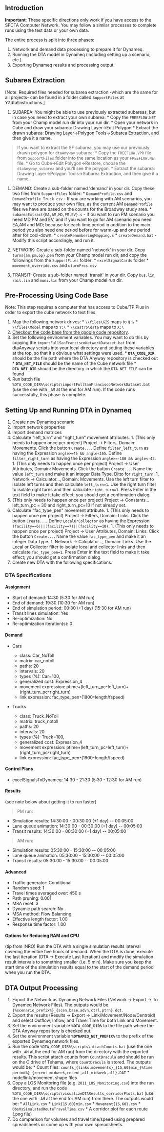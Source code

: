 

## Introduction ##

**Important**: These specific directions only work if you have access to the SFCTA Computer Network. You may follow a similar processes to complete runs using the test data or your own data.

The entire process is split into three phases:

  1. Network and demand data processing to prepare it for Dynameq.
  1. Running the DTA model in Dynameq (including setting up a scenario, etc.).
  1. Exporting Dynameq results and processing output.


## Subarea Extraction ##
[Note: Required files needed for subarea extraction -which are the same for all projects- can be found in a folder called `SupportFiles` at Y:\dta\Instructions.]

  1. SUBAREA: You might be able to use previously extracted subareas, but in case you need to extract your own subarea:
    * Copy the `FREEFLOW.NET` from your Champ model run dir into your run dir.
    * Open your network in Cube and draw your subarea: Drawing Layer->Edit Polygon
    * Extract the drawn subarea: Drawing Layer->Polygon Tools->Subarea Extraction, and then give it a name.
> If you want to extract the SF subarea, you may use our previously drawn polygon for `dtaAnyway` subarea:
    * Copy the `FREEFLOW.VPR` file from `SupportFiles` folder into the same location as your `FREEFLOW.NET` file.
    * Go to Cube->Edit Polygon->Restore, choose the `dtaAnyway_subarea` and you'll see the polygon.
    * Extract the subarea: Drawing Layer->Polygon Tools->Subarea Extraction, and then give it a name.

  1. DEMAND: Create a sub-folder named 'demand' in your dir. Copy these two files from `SupportFiles` folder:
    * `DemandProfile.csv` and `DemandProfile_Truck.csv` - If you are working with AM scenarios, you may want to produce your own files, as the current AM `DemandProfile` files we have are based on the counts for the Broadway study area.
    * `subareaExtract{EA,AM,MD,PM,EV}.s` - If ou want to run PM scenario you need MD,PM and EV, and if you want to go for AM scenario you need EA,AM and MD; because for each time period in addition to the main period you also need one period before for warm-up and one period after for cool-down.
    * `createRenumberingMapping.s`
    * `createDemand.bat` - Modify this script accordingly, and run it.

  1. NETWORK: Create a sub-folder named 'network' in your dir. Copy `turns{am,pm,op}.pen` from your Champ model run dir, and copy the followings from the `SupportFiles` folder:
    * `excelSignalCards` folder
    * `movement_override.csv` and `uturnPros.csv`

  1. TRANSIT: Create a sub-folder named 'transit' in your dir. Copy `bus.lin`, `rail.lin` and `muni.lin` from your Champ model run dir.


## Pre-Processing Using Code Base ##
Note: This step requires a computer that has access to Cube/TP Plus in order to export the cube network to text files.

  1. Map the following network drives:
    * `\\files\GIS` maps to   `Q:\`
    * `\\files\Model` maps to `Y:\`
    * `\\castro\data` maps to `X:\`
  1. [Checkout the code base from the google code repository](http://code.google.com/p/dta/source/checkout).
  1. Set the following environment variables. You may want to do this by copying the `importFullSanFranciscoNetworkDataset.bat` from dtaAnyway scripts into your local directory and setting these variables at the top, so that it's obvious what settings were used.
    * **`DTA_CODE_DIR`** should be the file path where the DTA Anyway repository is checked out
    * **`DTA_NET_FILE`** should be the name of the Cube network file
    * **`DTA_NET_DIR`** should be the directory in which the `DTA_NET_FILE` can be found
  1. Run batch file `%DTA_CODE_DIR%\scripts\importFullSanFranciscoNetworkDataset.bat` (use the one with `_AM` at the end for AM run). If the code runs successfully, this phase is complete.

## Setting Up and Running DTA in Dynameq ##

  1. Create new Dynameq scenario
  1. Import network properties
  1. Import demand matrices
  1. Calculate "left\_turn" and "right\_turn" movement attributes.
    1. (This only needs to happen once per project) Project -> Filters,  Domain: Movements.  Click the button `Create...`.  Define `filter_left_turn` as having the Expression `angle>=45 && angle<165`.  Define `filter_right_turn` as having the Expression `angle>=-180 && angle<-45`.
    1. (This only needs to happen once per project) Project -> User Attributes, Domain: Movements.  Click the button `Create...`.  Name the value `left_turn` and make it an integer Data Type.  Ditto for `right_turn`.
    1. Network -> Calculator..., Domain: Movements.  Use the left turn filter to isolate left turns and then calculate `left_turn=1`. Use the right turn filter to isolate right turns and then calculate `right_turn=1`.  Press Enter in the text field to make it take effect; you should get a confirmation dialog.
  1. (This only needs to happen once per project) Project -> Constants...  left\_turn\_pc = 30 and right\_turn\_pc=10 if not already set.
  1. Calculate "fac\_type\_pen" movement attribute.
    1. (This only needs to happen once per project) Project -> Filters,  Domain: Links.  Click the button `Create...`.  Define `LocalOrCollector` as having the Expression `(facility==6)||(facility==7)||(facility==10)`.
    1. (This only needs to happen once per project) Project -> User Attributes, Domain: Links.  Click the button `Create...`.  Name the value `fac_type_pen` and make it an integer Data Type.
    1. Network -> Calculator..., Domain: Links.  Use the Local or Collector filter to isolate local and collector links and then calculate `fac_type_pen=1`. Press Enter in the text field to make it take effect; you should get a confirmation dialog.
  1. Create new DTA with the following specifications.


### DTA Specifications ###

#### Assignment ####

  * Start of demand:	        14:30 (5:30 for AM run)
  * End of demand:		19:30 (10:30 for AM run)
  * End of simulation period:	00:30 (+1 day) (15:30 for AM run)
  * Transit lines simulation:	Yes
  * Re-optimization:		No
  * Re-optimization iteration(s):	0

#### Demand ####

  * Cars
    * class:		Car\_NoToll
    * matrix:		car\_notoll
    * paths:		20
    * intervals:		20
    * types (%):		Car=100,
    * generalized cost:	Expression\_4
    * movement expression:	ptime+(left\_turn\_pc`*`left\_turn)+ (right\_turn\_pc`*`right\_turn)
    * link expression:  fac\_type\_pen`*`(1800`*`length/fspeed)

  * Trucks
    * class:		Truck\_NoToll
    * matrix:		truck\_notoll
    * paths:		20
    * intervals:		20
    * types (%):		Truck=100,
    * generalized cost:	Expression\_4
    * movement expression:	ptime+(left\_turn\_pc`*`left\_turn)+(right\_turn\_pc`*`right\_turn)
    * link expression:		fac\_type\_pen`*`(1800`*`length/fspeed)

#### Control Plans ####

  * excelSignalsToDynameq:	14:30 - 21:30 (5:30 - 12:30 for AM run)

#### Results ####
(see note below about getting it to run faster)
> PM run:
  * Simulation results:	14:30:00 - 00:30:00 (+1 day) -- 00:05:00
  * Lane queue animation:  14:30:00 - 00:30:00 (+1 day) -- 00:05:00
  * Transit results:  14:30:00 - 00:30:00 (+1 day) -- 00:05:00
> AM run:
  * Simulation results:	05:30:00 - 15:30:00 -- 00:05:00
  * Lane queue animation:  05:30:00 - 15:30:00 -- 00:05:00
  * Transit results:  05:30:00 - 15:30:00 -- 00:05:00

#### Advanced ####

  * Traffic generator:		        Conditional
  * Random seed:			1
  * Travel times averaged over:	450 s
  * Path pruning:			0.001
  * MSA reset:			        3
  * Dynamic path search:		No
  * MSA method:			Flow Balancing
  * Effective length factor:		1.00
  * Response time factor:		1.00

#### Options for Reducing RAM and CPU ####

(tip from INRO)
Run the DTA with a single simulation results interval covering the entire five hours of demand.  When the DTA is done, execute the last iteration (DTA -> Execute Last Iteration) and modify the simulation result intervals to something smaller (i.e. 5 min).  Make sure you keep the start time of the simulation results equal to the start of the demand period when you run the DTA.

## DTA Output Processing ##

  1. Export the Network as Dynameq Network Files (Network -> Export -> To Dynameq Network Files). The outputs would be `{%scenario_prefix%}_{scen,base,advn,ctrl,ptrn}.dqt`.
  1. Export the results (Results -> Export -> Link/Movement/Node/Centroid) and select Outflow, Inflow, and Travel Time for both Link and Movement.
  1. Set the environment variable **`%DTA_CODE_DIR%`** to the file path where the DTA Anyway repository is checked out.
  1. Set the environment variable **`%DYNAMEQ_NET_PREFIX%`** to the prefix of the exported Dynameq network files.
  1. Run the code `%DTA_CODE_DIR%\scripts\attachCounts.bat` (use the one with `_AM` at the end for AM run) from the directory with the exported results. This script attach counts from `CountDracula` and should be run on the C drive of Tehama, where `CountDracula` is stored. The outputs would be:
    * Count files: `counts_{links,movements}_{15,60}min_{%time period%}_{recent_midweek,recent,all_midweek,all}.DAT`
    * node/link/movement shape files
  1. Copy a LOS Monitoring file (e.g. `2011_LOS_Monitoring.csv`) into the run directory, and run the code `%DTA_CODE_DIR%\scripts\visualizeDTAResults_corridorPlots.bat` (use the one with `_AM` at the end for AM run) from there. The outputs would be:
    * `AllLink.csv`
    * `Link{15,60}min.csv`
    * `Movement{15,60}.csv`
    * `ObsVsSimulatedRouteTravelTime.csv`
    * A corridor plot for each route (.png file)
  1. Do comparison for volumes and travel time/speed using prepared spreadsheets or come up with your own spreadsheets.